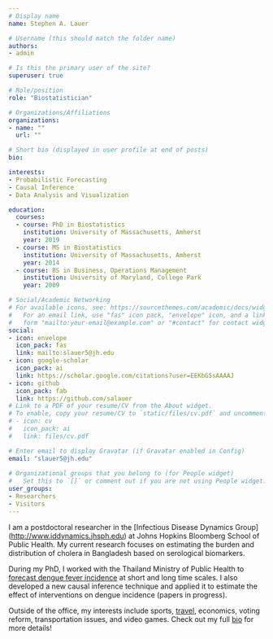 ```yaml
---
# Display name
name: Stephen A. Lauer

# Username (this should match the folder name)
authors:
- admin

# Is this the primary user of the site?
superuser: true

# Role/position
role: "Biostatistician"

# Organizations/Affiliations
organizations:
- name: ""
  url: ""

# Short bio (displayed in user profile at end of posts)
bio: 

interests:
- Probabilistic Forecasting
- Causal Inference
- Data Analysis and Visualization

education:
  courses:
  - course: PhD in Biostatistics
    institution: University of Massachusetts, Amherst
    year: 2019
  - course: MS in Biostatistics
    institution: University of Massachusetts, Amherst
    year: 2014
  - course: BS in Business, Operations Management
    institution: University of Maryland, College Park
    year: 2009

# Social/Academic Networking
# For available icons, see: https://sourcethemes.com/academic/docs/widgets/#icons
#   For an email link, use "fas" icon pack, "envelope" icon, and a link in the
#   form "mailto:your-email@example.com" or "#contact" for contact widget.
social:
- icon: envelope
  icon_pack: fas
  link: mailto:slauer5@jh.edu
- icon: google-scholar
  icon_pack: ai
  link: https://scholar.google.com/citations?user=EEKbG5sAAAAJ
- icon: github
  icon_pack: fab
  link: https://github.com/salauer
# Link to a PDF of your resume/CV from the About widget.
# To enable, copy your resume/CV to `static/files/cv.pdf` and uncomment the lines below.  
# - icon: cv
#   icon_pack: ai
#   link: files/cv.pdf

# Enter email to display Gravatar (if Gravatar enabled in Config)
email: "slauer5@jh.edu"
  
# Organizational groups that you belong to (for People widget)
#   Set this to `[]` or comment out if you are not using People widget.  
user_groups:
- Researchers
- Visitors
---
```


I am a postdoctoral researcher in the [Infectious Disease Dynamics Group] (http://www.iddynamics.jhsph.edu) at Johns Hopkins Bloomberg School of Public Health.
My current research focuses on estimating the burden and distribution of cholera in Bangladesh based on serological biomarkers.

During my PhD, I worked with the Thailand Ministry of Public Health to [forecast dengue fever incidence](#publications) at short and long time scales.
I also developed a new causal inference technique and applied it to estimate the effect of interventions on dengue incidence (papers in progress).

Outside of the office, my interests include sports, [travel](https://salauer.github.io/2019/10/17/reflecting-back-on-the-old-travel-blog/), economics, voting reform, transportation issues, and video games.
Check out my full [bio](#experience) for more details!
